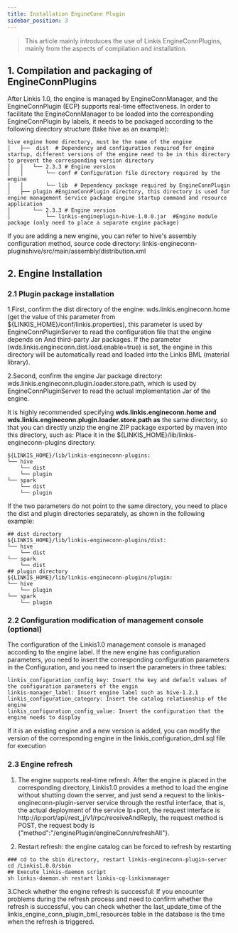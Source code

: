 ```yaml
---
title: Installation EngineConn Plugin
sidebar_position: 3
---
```


> This article mainly introduces the use of Linkis EngineConnPlugins, mainly from the aspects of compilation and installation.

## 1. Compilation and packaging of EngineConnPlugins

After Linkis 1.0, the engine is managed by EngineConnManager, and the EngineConnPlugin (ECP) supports real-time effectiveness.
In order to facilitate the EngineConnManager to be loaded into the corresponding EngineConnPlugin by labels, it needs to be packaged according to the following directory structure (take hive as an example):
```
hive engine home directory, must be the name of the engine
│   ├──  dist  # Dependency and configuration required for engine startup, different versions of the engine need to be in this directory to prevent the corresponding version directory
│   │   └── 2.3.3 # Engine version
│   │       └── conf # Configuration file directory required by the engine
│   │       └── lib  # Dependency package required by EngineConnPlugin
│   ├── plugin #EngineConnPlugin directory, this directory is used for engine management service package engine startup command and resource application
│       └── 2.3.3 # Engine version
│           └── linkis-engineplugin-hive-1.0.0.jar  #Engine module package (only need to place a separate engine package)   
```
If you are adding a new engine, you can refer to hive's assembly configuration method, source code directory: linkis-engineconn-pluginshive/src/main/assembly/distribution.xml
## 2. Engine Installation
### 2.1 Plugin package installation
1.First, confirm the dist directory of the engine: wds.linkis.engineconn.home (get the value of this parameter from ${LINKIS_HOME}/conf/linkis.properties), this parameter is used by EngineConnPluginServer to read the configuration file that the engine depends on And third-party Jar packages. If the parameter (wds.linkis.engineconn.dist.load.enable=true) is set, the engine in this directory will be automatically read and loaded into the Linkis BML (material library).

2.Second, confirm the engine Jar package directory:
wds.linkis.engineconn.plugin.loader.store.path, which is used by EngineConnPluginServer to read the actual implementation Jar of the engine.

It is highly recommended specifying **wds.linkis.engineconn.home and wds.linkis.engineconn.plugin.loader.store.path as** the same directory, so that you can directly unzip the engine ZIP package exported by maven into this directory, such as: Place it in the ${LINKIS_HOME}/lib/linkis-engineconn-plugins directory.

```
${LINKIS_HOME}/lib/linkis-engineconn-plugins:
└── hive
    └── dist
    └── plugin
└── spark
    └── dist
    └── plugin
```

If the two parameters do not point to the same directory, you need to place the dist and plugin directories separately, as shown in the following example:

```
## dist directory
${LINKIS_HOME}/lib/linkis-engineconn-plugins/dist:
└── hive
    └── dist
└── spark
    └── dist
## plugin directory
${LINKIS_HOME}/lib/linkis-engineconn-plugins/plugin:
└── hive
    └── plugin
└── spark
    └── plugin
```
### 2.2 Configuration modification of management console (optional)

The configuration of the Linkis1.0 management console is managed according to the engine label. If the new engine has configuration parameters, you need to insert the corresponding configuration parameters in the Configuration, and you need to insert the parameters in three tables:

```
linkis_configuration_config_key: Insert the key and default values of the configuration parameters of the engin
linkis-manager_label: Insert engine label such as hive-1.2.1
linkis_configuration_category: Insert the catalog relationship of the engine
linkis_configuration_config_value: Insert the configuration that the engine needs to display
```

If it is an existing engine and a new version is added, you can modify the version of the corresponding engine in the linkis_configuration_dml.sql file for execution

### 2.3 Engine refresh

1.	The engine supports real-time refresh. After the engine is placed in the corresponding directory, Linkis1.0 provides a method to load the engine without shutting down the server, and just send a request to the linkis-engineconn-plugin-server service through the restful interface, that is, the actual deployment of the service Ip+port, the request interface is http://ip:port/api/rest_j/v1/rpc/receiveAndReply, the request method is POST, the request body is {"method":"/enginePlugin/engineConn/refreshAll"}.

2.	Restart refresh: the engine catalog can be forced to refresh by restarting

```
### cd to the sbin directory, restart linkis-engineconn-plugin-server
cd /Linkis1.0.0/sbin
## Execute linkis-daemon script
sh linkis-daemon.sh restart linkis-cg-linkismanager
```

3.Check whether the engine refresh is successful: If you encounter problems during the refresh process and need to confirm whether the refresh is successful, you can check whether the last_update_time of the linkis_engine_conn_plugin_bml_resources table in the database is the time when the refresh is triggered.
